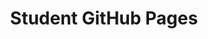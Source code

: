 ---
toc: true
comments: false
layout: post
title: Student GitHub Pages
description: A key to development in this class is the association VSCode to a GitHub pages project. This is where students update assignments and present work
type: hacks
courses: { compsci: {week: 0} }
---